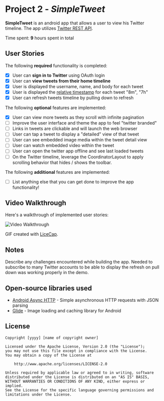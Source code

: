 # Project 2 - *SimpleTweet*

**SimpleTweet** is an android app that allows a user to view his Twitter timeline. The app utilizes [Twitter REST API](https://dev.twitter.com/rest/public).

Time spent: **9** hours spent in total

## User Stories

The following **required** functionality is completed:

- [x] User can **sign in to Twitter** using OAuth login
- [x]	User can **view tweets from their home timeline**
  - [x] User is displayed the username, name, and body for each tweet
  - [x] User is displayed the [relative timestamp](https://gist.github.com/nesquena/f786232f5ef72f6e10a7) for each tweet "8m", "7h"
- [x] User can refresh tweets timeline by pulling down to refresh

The following **optional** features are implemented:

- [x] User can view more tweets as they scroll with infinite pagination
- [ ] Improve the user interface and theme the app to feel "twitter branded"
- [ ] Links in tweets are clickable and will launch the web browser
- [ ] User can tap a tweet to display a "detailed" view of that tweet
- [ ] User can see embedded image media within the tweet detail view
- [ ] User can watch embedded video within the tweet
- [ ] User can open the twitter app offline and see last loaded tweets
- [ ] On the Twitter timeline, leverage the CoordinatorLayout to apply scrolling behavior that hides / shows the toolbar.

The following **additional** features are implemented:

- [ ] List anything else that you can get done to improve the app functionality!

## Video Walkthrough

Here's a walkthrough of implemented user stories:

<img src='simpletweet_demo.gif' title='Video Walkthrough' width='' alt='Video Walkthrough' />

GIF created with [LiceCap](http://www.cockos.com/licecap/).

## Notes

Describe any challenges encountered while building the app.
Needed to subscribe to many Twitter accounts to be able to display the refresh on pull down was working properly in the demo.

## Open-source libraries used

- [Android Async HTTP](https://github.com/codepath/CPAsyncHttpClient) - Simple asynchronous HTTP requests with JSON parsing
- [Glide](https://github.com/bumptech/glide) - Image loading and caching library for Android

## License

    Copyright [yyyy] [name of copyright owner]

    Licensed under the Apache License, Version 2.0 (the "License");
    you may not use this file except in compliance with the License.
    You may obtain a copy of the License at

        http://www.apache.org/licenses/LICENSE-2.0

    Unless required by applicable law or agreed to in writing, software
    distributed under the License is distributed on an "AS IS" BASIS,
    WITHOUT WARRANTIES OR CONDITIONS OF ANY KIND, either express or implied.
    See the License for the specific language governing permissions and
    limitations under the License.
